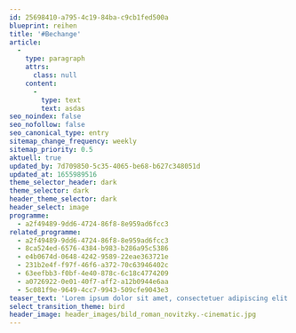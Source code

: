 ```yaml
---
id: 25698410-a795-4c19-84ba-c9cb1fed500a
blueprint: reihen
title: '#Bechange'
article:
  -
    type: paragraph
    attrs:
      class: null
    content:
      -
        type: text
        text: asdas
seo_noindex: false
seo_nofollow: false
seo_canonical_type: entry
sitemap_change_frequency: weekly
sitemap_priority: 0.5
aktuell: true
updated_by: 7d709850-5c35-4065-be68-b627c348051d
updated_at: 1655989516
theme_selector_header: dark
theme_selector: dark
header_theme_selector: dark
header_select: image
programme:
  - a2f49489-9dd6-4724-86f8-8e959ad6fcc3
related_programme:
  - a2f49489-9dd6-4724-86f8-8e959ad6fcc3
  - 8ca524ed-6576-4384-b983-b286a95c5386
  - e4b0674d-0648-4242-9589-22eae363721e
  - 231b2e4f-f97f-46f6-a372-70c63946402c
  - 63eefbb3-f0bf-4e40-878c-6c18c4774209
  - a0726922-0e01-40f7-aff2-a12b0944e6aa
  - 5c081f9e-9649-4cc7-9943-509cfe9043e3
teaser_text: 'Lorem ipsum dolor sit amet, consectetuer adipiscing elit. Aenean commodo ligula eget dolor. Aenean massa. Cum sociis natoque penatibus et magnis dis parturient montes, nascetur ridiculus mus. Donec qu'
select_transition_theme: bird
header_image: header_images/bild_roman_novitzky.-cinematic.jpg
---
```

